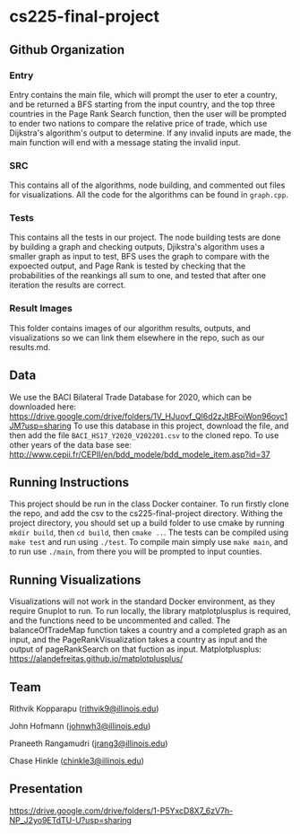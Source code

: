 # cs225-final-project


## Github Organization


### Entry

Entry contains the main file, which will prompt the user to eter a country, and be returned a BFS starting from the input country, and the top three countries in the Page Rank Search function, then the user will be prompted to ender two nations to compare the relative price of trade, which use Dijkstra's algorithm's output to determine. If any invalid inputs are made, the main function will end with a message stating the invalid input.

### SRC
This contains all of the algorithms, node building, and commented out files for visualizations. All the code for the algorithms can be found in `graph.cpp`.

### Tests
This contains all the tests in our project. The node building tests are done by building a graph and checking outputs, Djikstra's algorithm uses a smaller graph as input to test, BFS uses the graph to compare with the expoected output, and Page Rank is tested by checking that the probabilities of the reankings all sum to one, and tested that after one iteration the results are correct.

### Result Images
This folder contains images of our algorithm results, outputs, and visualizations so we can link them elsewhere in the repo, such as our results.md.

## Data
We use the BACI Bilateral Trade Database for 2020, which can be downloaded here: https://drive.google.com/drive/folders/1V_HJuovf_Ql6d2zJtBFoiWon96oyc1JM?usp=sharing
To use this database in this project, download the file, and then add the file `BACI_HS17_Y2020_V202201.csv` to the cloned repo. To use other years of the data base see: http://www.cepii.fr/CEPII/en/bdd_modele/bdd_modele_item.asp?id=37

## Running Instructions
This project should be run in the class Docker container. To run firstly clone the repo, and add the csv to the cs225-final-project directory. Withing the project directory, you should set up a build folder to use cmake by running `mkdir build`, then `cd build`, then `cmake ..`. The tests can be compiled using `make test` and run using `./test`. To compile main simply use `make main`, and to run use `./main`, from there you will be prompted to input counties.

## Running Visualizations
Visualizations will not work in the standard Docker environment, as they require Gnuplot to run. To run locally, the library matplotplusplus is required, and the functions need to be uncommented and called. The balanceOfTradeMap function takes a country and a completed graph as an input, and the PageRankVisualization takes a country as input and the output of pageRankSearch on that fuction as input. Matplotplusplus: https://alandefreitas.github.io/matplotplusplus/

## Team
Rithvik Kopparapu (rithvik9@illinois.edu) 

John Hofmann (johnwh3@illinois.edu) 

Praneeth Rangamudri (jrang3@illinois.edu) 

Chase Hinkle (chinkle3@illinois.edu) 

## Presentation
https://drive.google.com/drive/folders/1-P5YxcD8X7_6zV7h-NP_J2yo9ETdTU-U?usp=sharing
